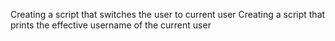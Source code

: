 
Creating a script that switches the user to current user
Creating a script that prints the effective username of the current user

